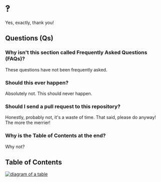 # ‽

Yes, exactly, thank you!


## Questions (Qs)

### Why isn't this section called Frequently Asked Questions (FAQs)?

These questions have not been frequently asked.


### Should this ever happen?

Absolutely not. This should never happen.


### Should I send a pull request to this repository?

Honestly, probably not, it's a waste of time. That said, please do anyway! The
more the merrier!


### Why is the Table of Contents at the end?

Why not?


## Table of Contents

[![diagram of a table](https://upload.wikimedia.org/wikipedia/commons/c/cc/Tablebasicstructure.png)](https://commons.wikimedia.org/wiki/File:Tablebasicstructure.png)

